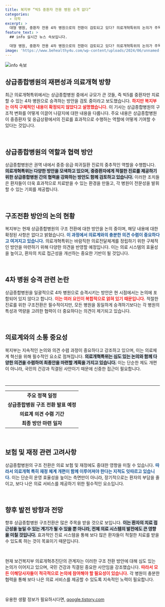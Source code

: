 ```yaml
---
title: 복지부 “빅5 중환자 전용 병원 승격 없다”
categories:
  - 의학
excerpt: >
  대형 병원, 중환자 전용 4차 병원으로의 전환이 검토되고 있다? 의료개혁특위의 논의가 주목받고 있는 가운데, 권역별 중증 진료 체계에 변화가 생길 가능성이 커지고 있다!
feature_text: >
  ## info 실시간 뉴스 속보입니다.

  대형 병원, 중환자 전용 4차 병원으로의 전환이 검토되고 있다? 의료개혁특위의 논의가 주목받고 있는 가운데, 권역별 중증 진료 체계에 변화가 생길 가능성이 커지고 있다!
image: 'https://www.behealthy4u.com/wp-content/uploads/2024/06/unnamed-file.png'
---
```


<p><img src="https://www.behealthy4u.com/wp-content/uploads/2024/06/unnamed-file.png" alt="info 속보" /></p>

<h2 data-ke-size="size26">상급종합병원의 재편성과 의료개혁 방향</h2>

<p data-ke-size="size16">최근 의료개혁특위에서는 상급종합병원 중에서 규모가 큰 것들, 즉 빅5를 중환자만 치료할 수 있는 4차 병원으로 승격하는 방안을 검토 중이라고 보도했습니다. <b><span style="color: #ee2323;">하지만 복지부는 아직 구체적인 내용이 확정되지 않았다고 설명했습니다.</span></b> 이 기사는 상급종합병원의 구조적 변화를 어떻게 이끌어 나갈지에 대한 내용을 다룹니다. 주요 내용은 상급종합병원이 중증환자 및 응급상황에서의 진료를 효과적으로 수행하는 역할에 어떻게 기여할 수 있다는 것입니다.</p>

<p data-ke-size="size16">&nbsp;</p>

<h2 data-ke-size="size26">상급종합병원의 역할과 협력 방안</h2>

<p data-ke-size="size16">상급종합병원은 권역 내에서 중증·응급·희귀질환 진료의 중추적인 역할을 수행합니다. <b><span style="background-color: #21538527;">의료개혁특위는 다양한 방안을 모색하고 있으며, 중증환자에게 적절한 진료를 제공하기 위한 상급종합병원 간의 협력을 강화하는 방안도 함께 검토하고 있습니다.</span></b> 이러한 조치들은 환자들이 더욱 효과적으로 치료받을 수 있는 환경을 만들고, 각 병원이 전문성을 발휘할 수 있는 기회를 제공합니다.</p>

<p data-ke-size="size16">&nbsp;</p>

<h2 data-ke-size="size26">구조전환 방안의 논의 현황</h2>

<p data-ke-size="size16">복지부는 현재 상급종합병원의 구조 전환에 대한 방안을 논의 중이며, 해당 내용에 대한 확정된 사항은 없다고 밝혔습니다. <b><span style="color: #1a5490;">이 과정에서 의료계와의 충분한 의견 수렴이 중요하다고 여겨지고 있습니다.</span></b> 의료개혁특위는 바람직한 의료전달체계를 정립하기 위한 구체적인 방안을 마련하기 위해 다양한 의견을 반영할 예정입니다. 이는 의료 시스템의 효율성을 높이고, 환자의 치료 접근성을 개선하는 중요한 기반이 될 것입니다.</p>

<p data-ke-size="size16">&nbsp;</p>

<h2 data-ke-size="size26">4차 병원 승격 관련 논란</h2>

<p data-ke-size="size16">상급종합병원을 일괄적으로 4차 병원으로 승격시키는 방안은 현 시점에서는 논의에 포함되어 있지 않다고 합니다. <b><span style="color: #ee2323;">이는 여러 요인이 복합적으로 얽혀 있기 때문입니다.</span></b> 적절한 진료를 위한 구조전환은 필수적이지만, 모든 병원을 동일하게 승격하기보다는 각 병원의 특성과 역량을 고려한 협력이 더 중요하다는 의견이 제기되고 있습니다.</p>

<p data-ke-size="size16">&nbsp;</p>

<h2 data-ke-size="size26">의료계와의 소통 중요성</h2>

<p data-ke-size="size16">복지부는 지속적인 논의와 의견 수렴 과정이 중요하다고 강조하고 있으며, 이는 의료체계 혁신을 위해 필수적인 요소로 점쳐집니다. <b><span style="background-color: #21538527;">의료개혁특위는 심도 있는 논의와 함께 다양한 의견을 수렴하여 최종안을 마련할 계획을 가지고 있습니다.</span></b> 이는 단순한 제도 개편이 아니라, 국민의 건강과 직결된 사안이기 때문에 신중한 접근이 필요합니다.</p>

<p data-ke-size="size16">&nbsp;</p>

<hr />

<table style="width: 100%;">
    <tbody>
        <tr>
            <td style="text-align: center; height: 17px;"><b>주요 정책 일정</b></td>
        </tr>
        <tr>
            <td style="text-align: center; height: 17px;"><b>상급종합병원 구조 전환 발표 예정</b></td>
        </tr>
        <tr>
            <td style="text-align: center; height: 17px;"><b>의료계 의견 수렴 기간</b></td>
        </tr>
        <tr>
            <td style="text-align: center; height: 17px;"><b>최종 방안 마련 일자</b></td>
        </tr>
    </tbody>
</table>

<p data-ke-size="size16">&nbsp;</p>

<h2 data-ke-size="size26">보험 및 재정 관련 고려사항</h2>

<p data-ke-size="size16">상급종합병원의 구조 전환은 의료 보험 및 재정에도 중대한 영향을 미칠 수 있습니다. <b><span style="color: #1a5490;">따라서 의료개혁 특히 재정 체계 개편이 함께 이루어져야 한다는 지적도 잇따르고 있습니다.</span></b> 이는 단순히 운영 효율성을 높이는 측면만이 아니라, 장기적으로는 환자의 부담을 줄이고, 보다 나은 의료 서비스를 제공하기 위한 필수적인 요소입니다.</p>

<p data-ke-size="size16">&nbsp;</p>

<h2 data-ke-size="size26">향후 발전 방향과 전망</h2>

<p data-ke-size="size16">향후 상급종합병원 구조전환은 많은 주목을 받을 것으로 보입니다. <b><span style="background-color: #21538527;">이는 환자의 치료 접근성을 높일 수 있는 계기가 될 수 있을 뿐 아니라, 전체 의료 시스템의 발전에도 큰 영향을 미칠 것입니다.</span></b> 효과적인 진료 시스템을 통해 보다 많은 환자들이 적절한 치료를 받을 수 있도록 하는 것이 목표이기 때문입니다.</p>

<p data-ke-size="size16">&nbsp;</p>

<p data-ke-size="size16">현재 보건복지부 의료개혁추진단의 관계자는 이러한 구조 전환 방안에 대해 심도 있는 논의가 이어지고 있으며, 국민 건강과 직결된 중요한 사안임을 강조했습니다. <b><span style="color: #ee2323;">따라서 모든 이해당사자들이 적극적으로 논의에 참여해야 할 필요성이 있습니다.</span></b> 각 병원이 충분한 협력을 통해 보다 나은 의료 서비스를 제공할 수 있도록 지속적인 노력이 필요합니다.</p>

<p data-ke-size="size16">&nbsp;</p>
유용한 생활 정보가 필요하시다면, <a href="https://qoogle.tistory.com" rel="dofollow">qoogle.tistory.com</a>


